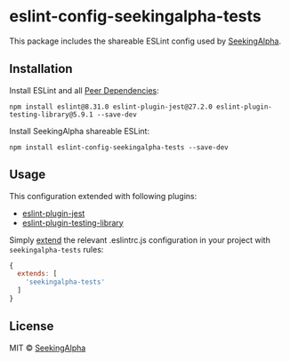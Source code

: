 # eslint-config-seekingalpha-tests

This package includes the shareable ESLint config used by [SeekingAlpha](https://seekingalpha.com/).

## Installation

Install ESLint and all [Peer Dependencies](https://nodejs.org/en/blog/npm/peer-dependencies/):

    npm install eslint@8.31.0 eslint-plugin-jest@27.2.0 eslint-plugin-testing-library@5.9.1 --save-dev

Install SeekingAlpha shareable ESLint:

    npm install eslint-config-seekingalpha-tests --save-dev

## Usage

This configuration extended with following plugins:

* [eslint-plugin-jest](https://github.com/jest-community/eslint-plugin-jest)
* [eslint-plugin-testing-library](https://github.com/testing-library/eslint-plugin-testing-library)

Simply [extend](https://eslint.org/docs/user-guide/configuring#extending-configuration-files) the relevant .eslintrc.js configuration in your project with `seekingalpha-tests` rules:

```javascript
{
  extends: [
    'seekingalpha-tests'
  ]
}
```

## License

MIT © [SeekingAlpha](https://seekingalpha.com/)

